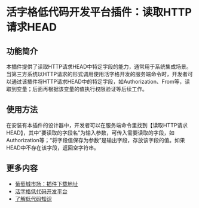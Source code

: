 # 活字格低代码开发平台插件：读取HTTP请求HEAD
## 功能简介
本插件提供了读取HTTP请求HEAD中特定字段的能力，通常用于系统集成场景。当第三方系统以HTTP请求的形式调用使用活字格开发的服务端命令时，开发者可以通过该插件将HTTP请求HEAD中的特定字段，如Authorization、From等，读取到变量；后面再根据该变量的值执行权限验证等后续工作。
## 使用方法
在安装有本插件的设计器中，开发者可以在服务端命令里找到【读取HTTP请求HEAD】，其中“要读取的字段名”为输入参数，可传入需要读取的字段，如Authorization等；“将字段值保存为参数”是输出字段，存放该字段的值。如果HEAD中不存在该字段，返回空字符串。
## 更多内容
* [葡萄城市场：插件下载地址](https://marketplace.grapecity.com.cn/ApplicationDetails?productID=SP2203310008&productDetailID=D2203310042&tabName=Tabs_detail)
* [活字格低代码开发平台](https://www.grapecity.com.cn/solutions/huozige)
* [了解低代码知识](https://help.grapecity.com.cn/display/lowcode)
